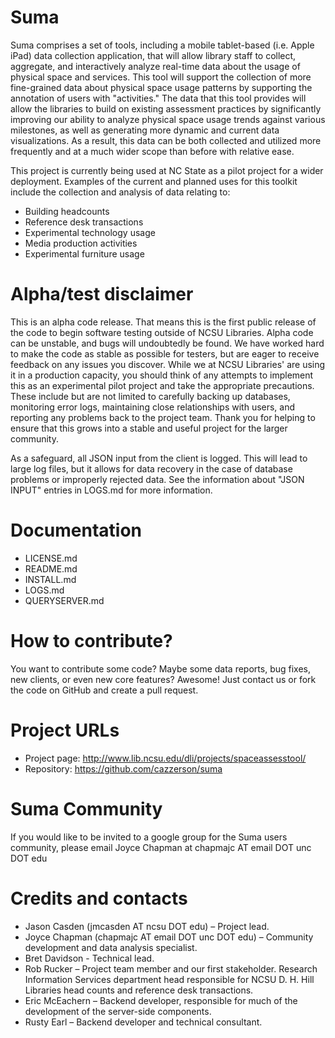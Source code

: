 Suma
=====

Suma comprises a set of tools, including a mobile tablet-based (i.e. Apple iPad) data collection application, that will allow library staff to collect, aggregate, and interactively analyze real-time data about the usage of physical space and services. This tool will support the collection of more fine-grained data about physical space usage patterns by supporting the annotation of users with "activities." The data that this tool provides will allow the libraries to build on existing assessment practices by significantly improving our ability to analyze physical space usage trends against various milestones, as well as generating more dynamic and current data visualizations. As a result, this data can be both collected and utilized more frequently and at a much wider scope than before with relative ease.

This project is currently being used at NC State as a pilot project for a wider deployment. Examples of the current and planned uses for this toolkit include the collection and analysis of data relating to:

* Building headcounts
* Reference desk transactions
* Experimental technology usage
* Media production activities
* Experimental furniture usage

Alpha/test disclaimer
======================
This is an alpha code release. That means this is the first public release of the code to begin software testing outside of NCSU Libraries. Alpha code can be unstable, and bugs will undoubtedly be found. We have worked hard to make the code as stable as possible for testers, but are eager to receive feedback on any issues you discover. While we at NCSU Libraries' are using it in a production capacity, you should think of any attempts to implement this as an experimental pilot project and take the appropriate precautions. These include but are not limited to carefully backing up databases, monitoring error logs, maintaining close relationships with users, and reporting any problems back to the project team. Thank you for helping to ensure that this grows into a stable and useful project for the larger community.

As a safeguard, all JSON input from the client is logged. This will lead to large log files, but it allows for data recovery in the case of database problems or improperly rejected data. See the information about "JSON INPUT" entries in LOGS.md for more information.

Documentation
==============
* LICENSE.md
* README.md
* INSTALL.md
* LOGS.md
* QUERYSERVER.md

How to contribute?
===================
You want to contribute some code? Maybe some data reports, bug fixes, new clients, or even new core features? Awesome! Just contact us or fork the code on GitHub and create a pull request.

Project URLs
============
* Project page: http://www.lib.ncsu.edu/dli/projects/spaceassesstool/
* Repository: https://github.com/cazzerson/suma

Suma Community
==============

If you would like to be invited to a google group for the Suma users community, please email Joyce Chapman at chapmajc AT email DOT unc DOT edu 


Credits and contacts
=====================

* Jason Casden (jmcasden AT ncsu DOT edu) – Project lead. 
* Joyce Chapman (chapmajc AT email DOT unc DOT edu) – Community development and data analysis specialist. 
* Bret Davidson - Technical lead.
* Rob Rucker – Project team member and our first stakeholder. Research Information Services department head responsible for NCSU D. H. Hill Libraries head counts and reference desk transactions. 
* Eric McEachern – Backend developer, responsible for much of the development of the server-side components. 
* Rusty Earl – Backend developer and technical consultant. 
